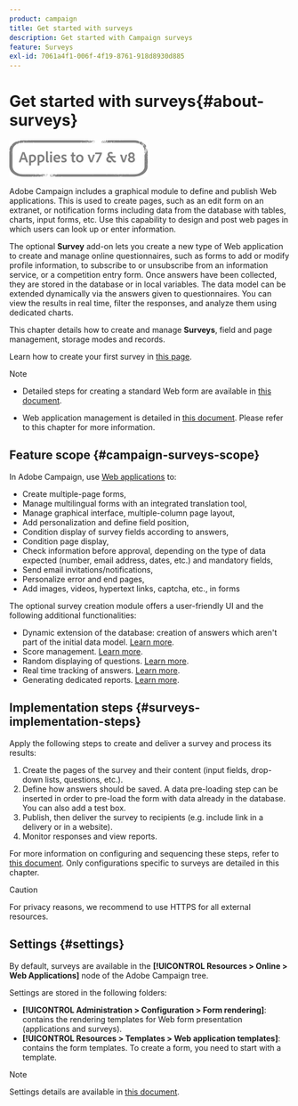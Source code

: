 ```yaml
---
product: campaign
title: Get started with surveys
description: Get started with Campaign surveys
feature: Surveys
exl-id: 7061a4f1-006f-4f19-8761-918d8930d885
---
```

# Get started with surveys{#about-surveys}

![](../../assets/common.svg)

Adobe Campaign includes a graphical module to define and publish Web applications. This is used to create pages, such as an edit form on an extranet, or notification forms including data from the database with tables, charts, input forms, etc. Use this capability to design and post web pages in which users can look up or enter information.

The optional **Survey** add-on lets you create a new type of Web application to create and manage online questionnaires, such as forms to add or modify profile information, to subscribe to or unsubscribe from an information service, or a competition entry form. Once answers have been collected, they are stored in the database or in local variables. The data model can be extended dynamically via the answers given to questionnaires. You can view the results in real time, filter the responses, and analyze them using dedicated charts.

This chapter details how to create and manage **Surveys**, field and page management, storage modes and records.

Learn how to create your first survey in [this page](getting-started-with-surveys.md).

>[!NOTE]
>
>* Detailed steps for creating a standard Web form are available in [this document](../../web/using/about-web-forms.md).
>
>* Web application management is detailed in [this document](../../web/using/about-web-applications.md). Please refer to this chapter for more information.

## Feature scope {#campaign-surveys-scope}

In Adobe Campaign, use [Web applications](../../web/using/about-web-forms.md) to:

* Create multiple-page forms,
* Manage multilingual forms with an integrated translation tool,
* Manage graphical interface, multiple-column page layout,
* Add personalization and define field position,
* Condition display of survey fields according to answers,
* Condition page display,
* Check information before approval, depending on the type of data expected (number, email address, dates, etc.) and mandatory fields,
* Send email invitations/notifications,
* Personalize error and end pages,
* Add images, videos, hypertext links, captcha, etc., in forms

The optional survey creation module offers a user-friendly UI and the following additional functionalities:

* Dynamic extension of the database: creation of answers which aren't part of the initial data model. [Learn more](../../surveys/using/managing-answers.md#storing-collected-answers).
* Score management. [Learn more](../../surveys/using/managing-answers.md#score-management).
* Random displaying of questions. [Learn more](../../surveys/using/building-a-survey.md#adding-questions).
* Real time tracking of answers. [Learn more](../../surveys/using/publish--track-and-use-collected-data.md#response-tracking).
* Generating dedicated reports. [Learn more](../../surveys/using/publish--track-and-use-collected-data.md#reports-on-surveys).


## Implementation steps {#surveys-implementation-steps}

Apply the following steps to create and deliver a survey and process its results:

1. Create the pages of the survey and their content (input fields, drop-down lists, questions, etc.). 
1. Define how answers should be saved. A data pre-loading step can be inserted in order to pre-load the form with data already in the database. You can also add a test box.
1. Publish, then deliver the survey to recipients (e.g. include link in a delivery or in a website).
1. Monitor responses and view reports.

For more information on configuring and sequencing these steps, refer to [this document](../../web/using/about-web-forms.md). Only configurations specific to surveys are detailed in this chapter.

>[!CAUTION]
>
>For privacy reasons, we recommend to use HTTPS for all external resources.

## Settings {#settings}

By default, surveys are available in the **[!UICONTROL Resources > Online > Web Applications]** node of the Adobe Campaign tree. 

Settings are stored in the following folders:

* **[!UICONTROL Administration > Configuration > Form rendering]**: contains the rendering templates for Web form presentation (applications and surveys). 
* **[!UICONTROL Resources > Templates > Web application templates]**: contains the form templates. To create a form, you need to start with a template.

>[!NOTE]
>
>Settings details are available in [this document](../../web/using/about-web-forms.md).
